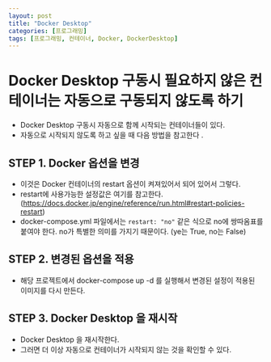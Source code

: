 ```yaml
---
layout: post
title: "Docker Desktop"
categories: [프로그래밍]
tags: [프로그래밍, 컨테이너, Docker, DockerDesktop]
---
```


# Docker Desktop 구동시 필요하지 않은 컨테이너는 자동으로 구동되지 않도록 하기 
- Docker Desktop 구동시 자동으로 함께 시작되는 컨테이너들이 있다. 
- 자동으로 시작되지 않도록 하고 싶을 때 다음 방법을 참고한다 .

## STEP 1. Docker 옵션을 변경 
- 이것은 Docker 컨테이너의 restart 옵션이 켜져있어서 되어 있어서 그렇다.
- restart에 사용가능한 설정값은 여기를 참고한다. (https://docs.docker.jp/engine/reference/run.html#restart-policies-restart)
- docker-compose.yml 파일에서는 `restart: "no"` 같은 식으로 no에 쌍따옴표를 붙여야 한다. no가 특별한 의미를 가지기 때문이다. (ye는 True, no는 False)

## STEP 2. 변경된 옵션을 적용
- 해당 프로젝트에서 docker-compose up -d 를 실행해서 변경된 설정이 적용된 이미지를 다시 만든다. 

## STEP 3. Docker Desktop 을 재시작 
- Docker Desktop 을 재시작한다. 
- 그러면 더 이상 자동으로 컨테이너가 시작되지 않는 것을 확인할 수 있다. 
